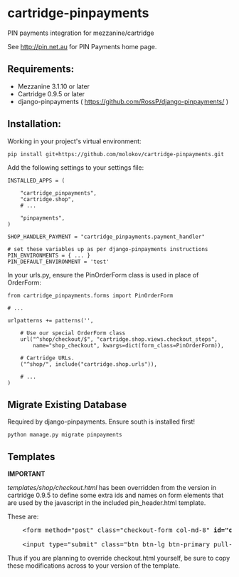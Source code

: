 # cartridge-pinpayments

PIN payments integration for mezzanine/cartridge

See http://pin.net.au for PIN Payments home page.

## Requirements:

* Mezzanine 3.1.10 or later
* Cartridge 0.9.5 or later
* django-pinpayments ( https://github.com/RossP/django-pinpayments/ )


## Installation:
Working in your project's virtual environment:

	pip install git+https://github.com/molokov/cartridge-pinpayments.git

Add the following settings to your settings file:

	INSTALLED_APPS = (

  		"cartridge_pinpayments",
  		"cartridge.shop",
  		# ...

  		"pinpayments",
	)

	SHOP_HANDLER_PAYMENT = "cartridge_pinpayments.payment_handler"

	# set these variables up as per django-pinpayments instructions 
	PIN_ENVIRONMENTS = { ... }
	PIN_DEFAULT_ENVIRONMENT = 'test'

In your urls.py, ensure the PinOrderForm class is used in place of OrderForm:

	from cartridge_pinpayments.forms import PinOrderForm

	# ...

	urlpatterns += patterns('',

    	# Use our special OrderForm class
    	url("^shop/checkout/$", "cartridge.shop.views.checkout_steps", 
        	name="shop_checkout", kwargs=dict(form_class=PinOrderForm)),

    	# Cartridge URLs.
    	("^shop/", include("cartridge.shop.urls")),

    	# ...
    )


## Migrate Existing Database

Required by django-pinpayments. Ensure south is installed first!

	python manage.py migrate pinpayments


## Templates

**IMPORTANT**

*templates/shop/checkout.html* has been overridden from the version in cartridge 0.9.5 to define some extra ids and names on form elements that are used by the javascript in the included pin_header.html template. 

These are:

<pre>
	&lt;form method="post" class="checkout-form col-md-8" <b>id="checkout-form"</b> &gt;
	
	&lt;input type="submit" class="btn btn-lg btn-primary pull-right" <b>name="next"</b> value="{% trans "Next" %}"&gt;
</pre>

Thus if you are planning to override checkout.html yourself, be sure to copy these modifications across to your version of the template.


